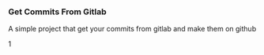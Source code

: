 ### Get Commits From Gitlab

A simple project that get your commits from gitlab and make them on github

1